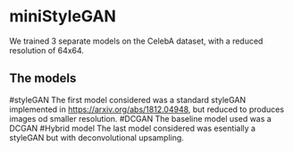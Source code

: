 # miniStyleGAN
We trained 3 separate models on the CelebA dataset, with a reduced resolution of 64x64.
## The models

#styleGAN
The first model considered was a standard styleGAN implemented in https://arxiv.org/abs/1812.04948, but reduced to produces images od smaller resolution.
#DCGAN
The baseline model used was a DCGAN
#Hybrid model
The last model considered was esentially a styleGAN but with deconvolutional upsampling.
